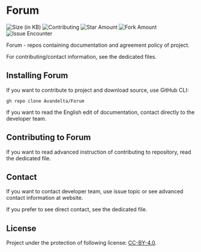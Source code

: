 # Forum

![Size (in KB)](https://img.shields.io/github/repo-size/Avandelta/Forum)
![Contributing](https://img.shields.io/github/contributors/Avandelta/Forum)
![Star Amount](https://img.shields.io/github/stars/Avandelta/Forum?style=social)
![Fork Amount](https://img.shields.io/github/forks/Avandelta/Forum?style=social)
![Issue Encounter](https://img.shields.io/github/issues/Avandelta/Forum?logo=github&style=social)

Forum - repos containing documentation and agreement policy of project.

For contributing/contact information, see the dedicated files.

## Installing Forum

If you want to contribute to project and download source, use GitHub CLI:

`gh repo clone Avandelta/Forum`

If you want to read the English edit of documentation, contact directly to the developer team.

## Contributing to Forum

If you want to read advanced instruction of contributing to repository, read the dedicated file.

## Contact

If you want to contact developer team, use issue topic or see advanced contact information at website.

If you prefer to see direct contact, see the dedicated file.

## License

Project under the protection of following license: [CC-BY-4.0](https://github.com/Avandelta/Fabrica/blob/main/LICENSE).